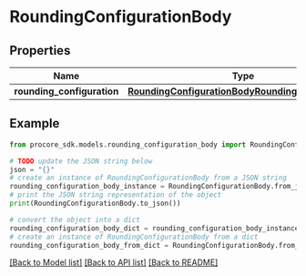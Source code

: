 # RoundingConfigurationBody


## Properties

Name | Type | Description | Notes
------------ | ------------- | ------------- | -------------
**rounding_configuration** | [**RoundingConfigurationBodyRoundingConfiguration**](RoundingConfigurationBodyRoundingConfiguration.md) |  | 

## Example

```python
from procore_sdk.models.rounding_configuration_body import RoundingConfigurationBody

# TODO update the JSON string below
json = "{}"
# create an instance of RoundingConfigurationBody from a JSON string
rounding_configuration_body_instance = RoundingConfigurationBody.from_json(json)
# print the JSON string representation of the object
print(RoundingConfigurationBody.to_json())

# convert the object into a dict
rounding_configuration_body_dict = rounding_configuration_body_instance.to_dict()
# create an instance of RoundingConfigurationBody from a dict
rounding_configuration_body_from_dict = RoundingConfigurationBody.from_dict(rounding_configuration_body_dict)
```
[[Back to Model list]](../README.md#documentation-for-models) [[Back to API list]](../README.md#documentation-for-api-endpoints) [[Back to README]](../README.md)


